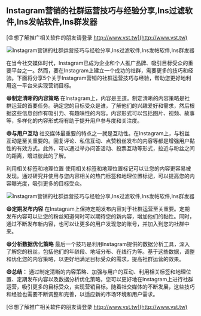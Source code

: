 ## **Instagram营销的社群运营技巧与经验分享,Ins过滤软件,Ins发帖软件,Ins群发器**

[😍想了解推广相关软件的朋友请登录 http://www.vst.tw](http://www.vst.tw)

 <center><img src="https://vst.tw/MP4/tuiguang/png/0.png" alt="Instagram营销的社群运营技巧与经验分享,Ins过滤软件,Ins发帖软件,Ins群发器"></center>

在当今社交媒体时代，Instagram已成为企业和个人推广品牌、吸引目标受众的重要平台之一。然而，要在Instagram上建立一个成功的社群，需要更多的技巧和经验。下面将分享5个关于Instagram营销的社群运营技巧与经验，帮助您更好地利用这一平台来实现营销目标。

**😄制定清晰的内容策略**
在Instagram上，内容是王道。制定清晰的内容策略是社群运营的首要任务。确定您的目标受众是谁，了解他们的兴趣爱好和需求，然后根据这些信息创作有吸引力、有趣味性的内容。内容形式可以包括图片、视频、故事等，多样化的内容形式将有助于提升用户参与度和关注度。

**😄与用户互动**
社交媒体最重要的特点之一就是互动性。在Instagram上，与粉丝互动是至关重要的。回复评论、私信互动、点赞粉丝发布的内容等都是增强用户黏性的有效方式。此外，可以通过举办问答活动、投票互动等形式，拉近与粉丝之间的距离，增进彼此的了解。

利用相关标签和地理位置
使用相关标签和地理位置标记可以让您的内容更容易被发现。通过研究并使用与您内容相关的热门标签和地理位置标记，可以提高您的内容曝光度，吸引更多的目标受众。

 <center><img src="https://vst.tw/MP4/tuiguang/png/8.png" alt="Instagram营销的社群运营技巧与经验分享,Ins过滤软件,Ins发帖软件,Ins群发器"></center>

**😄定期发布内容**
在Instagram上保持定期发布内容对于社群运营至关重要。定期发布内容可以让您的粉丝知道何时可以期待您的新内容，增加他们的黏性。同时，通过不断发布新内容，也可以让更多的用户发现您的账号，并加入到您的社群中来。

**😄分析数据优化策略**
最后一个技巧是利用Instagram提供的数据分析工具，深入了解您的粉丝，包括他们的年龄段、地域分布、在线行为等。基于这些数据，调整和优化您的内容策略，以更好地满足目标受众的需求，提高社群运营的效果。

**😄总结：**
通过制定清晰的内容策略、加强与用户的互动、利用相关标签和地理位置、定期发布内容以及数据分析优化策略，您可以更好地在Instagram上进行社群运营，吸引更多的目标受众，实现营销目标。随着社交媒体的不断发展，这些技巧和经验也需要不断调整和完善，以适应新的市场环境和用户需求。

[😍想了解推广相关软件的朋友请登录 http://www.vst.tw](http://www.vst.tw)



